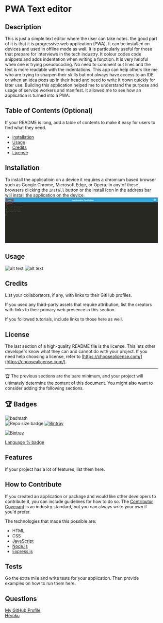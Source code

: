 # PWA Text editor

## Description

This is just a simple text editor where the user can take notes. the good part of it is that it is progressive web application (PWA). It can be installed on devices and used in offline mode as well. It is particularly useful for those that prepare for interviews in the tech industry. It colour codes code snippets and adds indentation when writing a function. It is very helpful when one is trying pseudocoding. No need to comment out lines and the text is more readable with the indentations. 
This app can help others like me who are trying to sharpen their skills but not always have access to an IDE or when an idea pops up in their head and need to write it down quickly for later use. 
Building this application helped me to understand the purpose and usage of service workers and manifest. It allowed me to see how an application is turned into a PWA. 

## Table of Contents (Optional)

If your README is long, add a table of contents to make it easy for users to find what they need.

- [Installation](#installation)
- [Usage](#usage)
- [Credits](#credits)
- [License](#license)

## Installation

To install the applicatioin on a device it requires a chromium based browser such as Google Chrome, Microsoft Edge, or Opera. In any of these browsers clicking the `Install` button or the install icon in the address bar will install the application on the device. 
![Install](./assets/screenshot.png)

## Usage

![alt text](./assets/images/screenshot.png)
![alt text](./assets/images/screenshot.png)

## Credits

List your collaborators, if any, with links to their GitHub profiles.

If you used any third-party assets that require attribution, list the creators with links to their primary web presence in this section.

If you followed tutorials, include links to those here as well.

## License

The last section of a high-quality README file is the license. This lets other developers know what they can and cannot do with your project. If you need help choosing a license, refer to [https://choosealicense.com/](https://choosealicense.com/).

---

🏆 The previous sections are the bare minimum, and your project will ultimately determine the content of this document. You might also want to consider adding the following sections.

## :trophy: Badges

![badmath](https://img.shields.io/github/languages/top/bordanattila/text-editor)  
![Repo size badge](https://img.shields.io/github/repo-size/bordanattila/text-editor?color=information)
[![Bintray](https://img.shields.io/bintray/v/asciidoctor/maven/asciidoctorj.svg?maxAge=2592000)](https://bintray.com/asciidoctor/maven/asciidoctorj)


[![Bintray](https://img.shields.io/bintray/v/blocke/releases/scalajack.svg?maxAge=3600)](https://bintray.com/blocke/releases/scalajack)



[Language % badge](https://img.shields.io/github/languages/top/bordanattila/repo)

## Features

If your project has a lot of features, list them here.

## How to Contribute

If you created an application or package and would like other developers to contribute it, you can include guidelines for how to do so. The [Contributor Covenant](https://www.contributor-covenant.org/) is an industry standard, but you can always write your own if you'd prefer.

The technologies that made this possible are:
* HTML
* CSS
* <a href="https://www.javascript.com/" target="_blank">JavaScript</a>
* <a href="https://nodejs.org/api/fs.html" target="_blank">Node.js</a>
* <a href="https://expressjs.com/" target="_blank">Express.js</a>

## Tests

Go the extra mile and write tests for your application. Then provide examples on how to run them here.

## Questions
  [My GitHub Profile](https://github.com/attila)  
  [Heroku](https://)

